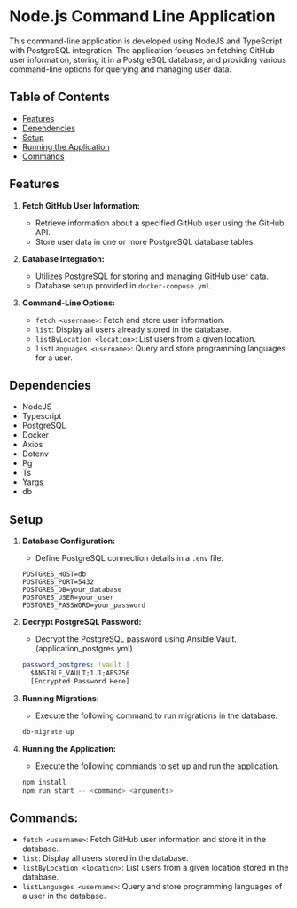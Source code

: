 # Node.js Command Line Application

This command-line application is developed using NodeJS and TypeScript with PostgreSQL integration. The application focuses on fetching GitHub user information, storing it in a PostgreSQL database, and providing various command-line options for querying and managing user data.

## Table of Contents

- [Features](#features)
- [Dependencies](#dependencies)
- [Setup](#setup)
- [Running the Application](#running-the-application)
- [Commands](#commands)


## Features

1. **Fetch GitHub User Information:**
   - Retrieve information about a specified GitHub user using the GitHub API.
   - Store user data in one or more PostgreSQL database tables.

2. **Database Integration:**
   - Utilizes PostgreSQL for storing and managing GitHub user data.
   - Database setup provided in `docker-compose.yml`.

3. **Command-Line Options:**
   - `fetch <username>`: Fetch and store user information.
   - `list`: Display all users already stored in the database.
   - `listByLocation <location>`: List users from a given location.
   - `listLanguages <username>`: Query and store programming languages for a user.

## Dependencies

- NodeJS
- Typescript
- PostgreSQL
- Docker
- Axios
- Dotenv
- Pg
- Ts
- Yargs
- db

## Setup

1. **Database Configuration:**
   - Define PostgreSQL connection details in a `.env` file.

   ```dotenv
   POSTGRES_HOST=db
   POSTGRES_PORT=5432
   POSTGRES_DB=your_database
   POSTGRES_USER=your_user
   POSTGRES_PASSWORD=your_password
   ```


2. **Decrypt PostgreSQL Password:**
    - Decrypt the PostgreSQL password using Ansible Vault. (application_postgres.yml)

    ```yaml
    password_postgres: !vault |
      $ANSIBLE_VAULT;1.1;AES256
      [Encrypted Password Here]
    ```

3. **Running Migrations:**
    - Execute the following command to run migrations in the database.

    ```bash
    db-migrate up
    ```
    
4. **Running the Application:**
    - Execute the following commands to set up and run the application.

    ```bash
    npm install
    npm run start -- <command> <arguments>
    ```

## Commands:

- `fetch <username>`: Fetch GitHub user information and store it in the database.
- `list`: Display all users stored in the database.
- `listByLocation <location>`: List users from a given location stored in the database.
- `listLanguages <username>`: Query and store programming languages of a user in the database.



